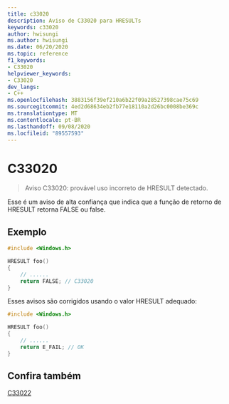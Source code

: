 ```yaml
---
title: c33020
description: Aviso de C33020 para HRESULTs
keywords: c33020
author: hwisungi
ms.author: hwisungi
ms.date: 06/20/2020
ms.topic: reference
f1_keywords:
- C33020
helpviewer_keywords:
- C33020
dev_langs:
- C++
ms.openlocfilehash: 3883156f39ef210a6b22f09a28527398cae75c69
ms.sourcegitcommit: 4ed2d68634eb2fb77e18110a2d26bc0008be369c
ms.translationtype: MT
ms.contentlocale: pt-BR
ms.lasthandoff: 09/08/2020
ms.locfileid: "89557593"
---
```

# <a name="c33020"></a>C33020

> Aviso C33020: provável uso incorreto de HRESULT detectado.

Esse é um aviso de alta confiança que indica que a função de retorno de HRESULT retorna FALSE ou false.

## <a name="example"></a>Exemplo

```cpp
#include <Windows.h>

HRESULT foo()
{
    // ......
    return FALSE; // C33020
}
```

Esses avisos são corrigidos usando o valor HRESULT adequado:
```cpp
#include <Windows.h>

HRESULT foo()
{
    // ......
    return E_FAIL; // OK
}
```

## <a name="see-also"></a>Confira também

[C33022](/cpp/code-quality/c33022)

